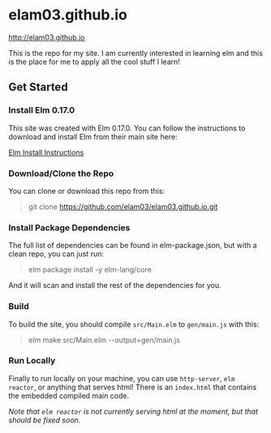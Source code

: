 elam03.github.io
================

http://elam03.github.io

This is the repo for my site. I am currently interested in learning elm and this is the place for me to apply all the cool stuff I learn!

Get Started
-----------

### Install Elm 0.17.0 ###
This site was created with Elm 0.17.0. You can follow the instructions to download and install Elm from  their main site here:

[Elm Install Instructions](http://elm-lang.org/install)

### Download/Clone the Repo ###
You can clone or download this repo from this:

> git clone https://github.com/elam03/elam03.github.io.git


### Install Package Dependencies ###
The full list of dependencies can be found in elm-package.json, but with a clean repo, you can just run:

> elm package install -y elm-lang/core


And it will scan and install the rest of the dependencies for you.

### Build ###
To build the site, you should compile `src/Main.elm` to `gen/main.js` with this:

> elm make src/Main.elm --output=gen/main.js

### Run Locally ###
Finally to run locally on your machine, you can use `http-server`, `elm reactor`, or anything that serves html! There is an `index.html` that contains the embedded compiled main code.

*Note that `elm reactor` is not currently serving html at the moment, but that should be fixed soon.*
